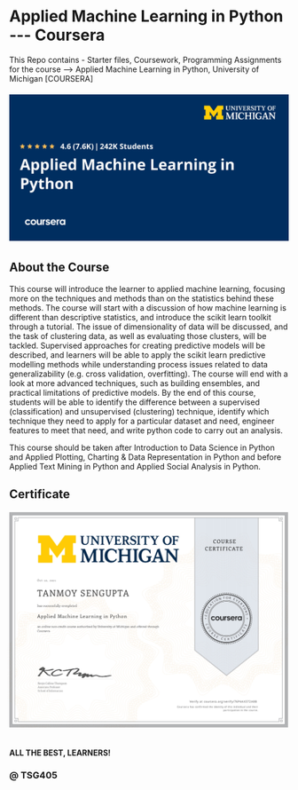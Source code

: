 # Applied Machine Learning in Python --- Coursera
This Repo contains - Starter files, Coursework, Programming Assignments for the course --> Applied Machine Learning in Python, University of Michigan [COURSERA]


<h6 align="center">
    <img src="https://github.com/TSG405/Applied-Machine-Learning-in-Python/blob/main/ICON.png" alt="Here goes an Icon!">
</h6>



## About the Course
This course will introduce the learner to applied machine learning, focusing more on the techniques and methods than on the statistics behind these methods. The course will start with a discussion of how machine learning is different than descriptive statistics, and introduce the scikit learn toolkit through a tutorial. The issue of dimensionality of data will be discussed, and the task of clustering data, as well as evaluating those clusters, will be tackled. Supervised approaches for creating predictive models will be described, and learners will be able to apply the scikit learn predictive modelling methods while understanding process issues related to data generalizability (e.g. cross validation, overfitting). The course will end with a look at more advanced techniques, such as building ensembles, and practical limitations of predictive models. By the end of this course, students will be able to identify the difference between a supervised (classification) and unsupervised (clustering) technique, identify which technique they need to apply for a particular dataset and need, engineer features to meet that need, and write python code to carry out an analysis. 

This course should be taken after Introduction to Data Science in Python and Applied Plotting, Charting & Data Representation in Python and before Applied Text Mining in Python and Applied Social Analysis in Python.



## Certificate
<h6 align="center">
    <img src="https://github.com/TSG405/Applied-Machine-Learning-in-Python/blob/main/Certificate.jpg" alt="Here goes my Course Certificate!">
</h6>


#### ALL THE BEST, LEARNERS!
### @ TSG405
